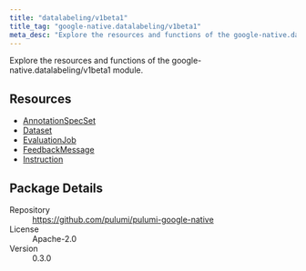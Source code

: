 ```yaml
---
title: "datalabeling/v1beta1"
title_tag: "google-native.datalabeling/v1beta1"
meta_desc: "Explore the resources and functions of the google-native.datalabeling/v1beta1 module."
---
```


<!-- WARNING: this file was generated by Pulumi Docs Generator. -->
<!-- Do not edit by hand unless you're certain you know what you are doing! -->

Explore the resources and functions of the google-native.datalabeling/v1beta1 module.

<h2 id="resources">Resources</h2>
<ul class="api">
    <li><a href="annotationspecset" title="AnnotationSpecSet"><span class="symbol resource"></span>AnnotationSpecSet</a></li>
    <li><a href="dataset" title="Dataset"><span class="symbol resource"></span>Dataset</a></li>
    <li><a href="evaluationjob" title="EvaluationJob"><span class="symbol resource"></span>EvaluationJob</a></li>
    <li><a href="feedbackmessage" title="FeedbackMessage"><span class="symbol resource"></span>FeedbackMessage</a></li>
    <li><a href="instruction" title="Instruction"><span class="symbol resource"></span>Instruction</a></li>
</ul>

<h2 id="package-details">Package Details</h2>
<dl class="package-details">
	<dt>Repository</dt>
	<dd><a href="https://github.com/pulumi/pulumi-google-native">https://github.com/pulumi/pulumi-google-native</a></dd>
	<dt>License</dt>
	<dd>Apache-2.0</dd>
	<dt>Version</dt>
	<dd>0.3.0</dd>
</dl>

